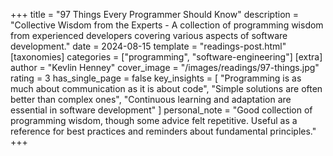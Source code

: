 +++
title = "97 Things Every Programmer Should Know"
description = "Collective Wisdom from the Experts - A collection of programming wisdom from experienced developers covering various aspects of software development."
date = 2024-08-15
template = "readings-post.html"
[taxonomies]
categories = ["programming", "software-engineering"]
[extra]
author = "Kevlin Henney"
cover_image = "/images/readings/97-things.jpg"
rating = 3
has_single_page = false
key_insights = [
    "Programming is as much about communication as it is about code",
    "Simple solutions are often better than complex ones",
    "Continuous learning and adaptation are essential in software development"
]
personal_note = "Good collection of programming wisdom, though some advice felt repetitive. Useful as a reference for best practices and reminders about fundamental principles."
+++
